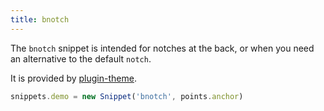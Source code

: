 ```yaml
---
title: bnotch
---
```


The `bnotch` snippet is intended for notches at the back, or when you
need an alternative to the default `notch`.

It is provided by [plugin-theme](/reference/plugins/theme/).

```js
snippets.demo = new Snippet('bnotch', points.anchor)
```

<Example part="snippets_bnotch" caption="An example of the bnotch snippet" />

